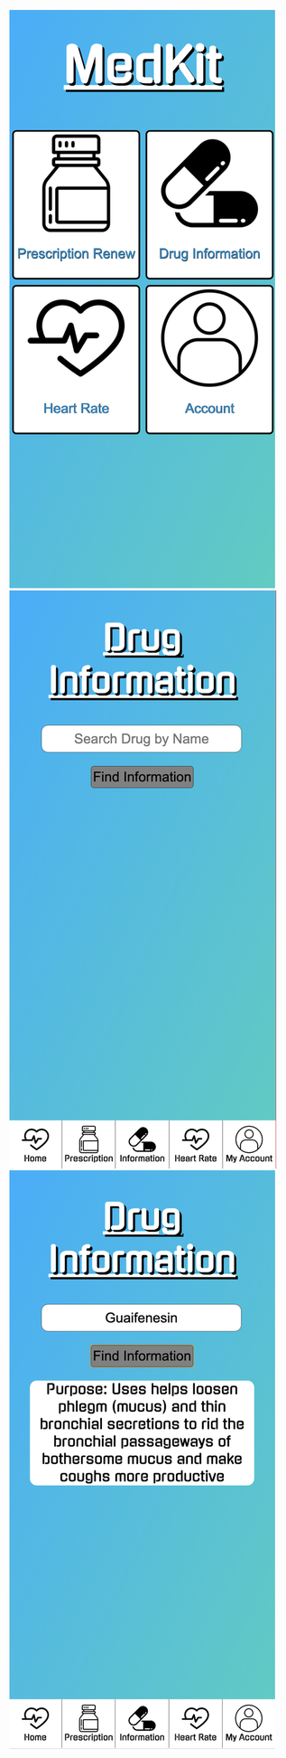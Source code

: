 
![](https://github.com/ethan-cy/COGS121/blob/master/images/Screen%20Shot%202019-05-22%20at%2010.49.10%20AM.png)
![](https://github.com/ethan-cy/COGS121/blob/master/images/Screen%20Shot%202019-05-22%20at%2010.49.21%20AM.png)
![](https://github.com/ethan-cy/COGS121/blob/master/images/Screen%20Shot%202019-05-22%20at%2010.49.35%20AM.png)
